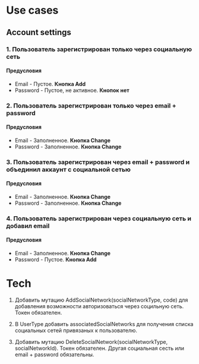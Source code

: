 # Use cases

## Account settings 

### 1. Пользователь зарегистрирован только через социальную сеть
#### Предусловия

- Email - Пустое. **Кнопка Add**
- Password - Пустое, не активное. **Кнопок нет**

### 2. Пользователь зарегистрирован только через email + password
#### Предусловия

- Email - Заполненное. **Кнопка Change**
- Password - Заполненное. **Кнопка Change**

### 3. Пользователь зарегистрирован через email + password и объединил аккаунт с социальной сетью
#### Предусловия

- Email - Заполненное. **Кнопка Change**
- Password - Заполненное. **Кнопка Change**

### 4. Пользователь зарегистрирован через социальную сеть и добавил email
#### Предусловия

- Email - Заполненное. **Кнопка Change**
- Password - Пустое. **Кнопка Add**

# Tech

1. Добавить мутацию AddSocialNetwork(socialNetworkType, code) для добавления возможности авторизоваться через социльную сеть. Токен обязателен.

2. В UserType добавить associatedSocialNetworks для получения списка социальных сетей привязаных к пользователю.

3. Добавить мутацию DeleteSocialNetwork(socialNetworkType, socialNetworkId). Токен обязателен. Другая социальная сесть или email + password обязательны. 